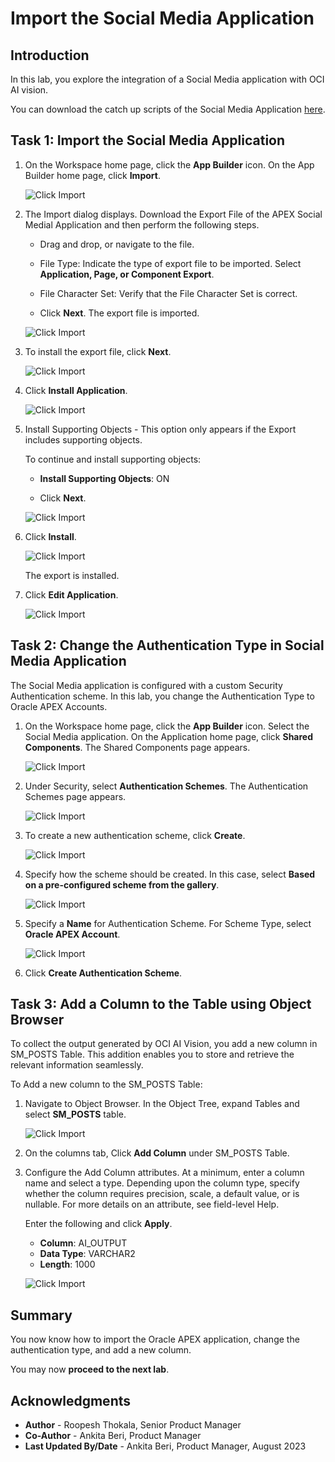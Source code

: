 # Import the Social Media Application

## Introduction

In this lab, you explore the integration of a Social Media application with OCI AI vision.

You can download the catch up scripts of the Social Media Application [here](https://objectstorage.us-ashburn-1.oraclecloud.com/p/LNAcA6wNFvhkvHGPcWIbKlyGkicSOVCIgWLIu6t7W2BQfwq2NSLCsXpTL9wVzjuP/n/c4u04/b/livelabsfiles/o/developer-library/APEX_Social_Media_HOL_FINAL.zip).


## Task 1: Import the Social Media Application

1. On the Workspace home page, click the **App Builder** icon.
   On the App Builder home page, click **Import**.

    ![Click Import](images/import0.png " ")

2. The Import dialog displays. Download the Export File of the APEX Social Medial Application and then perform the following steps.
    - Drag and drop, or navigate to the file.

    - File Type: Indicate the type of export file to be imported. Select **Application, Page, or Component Export**.

    - File Character Set: Verify that the File Character Set is correct.

    - Click **Next**.
   The export file is imported.

    ![Click Import](images/import1.png " ")

3. To install the export file, click **Next**.

    ![Click Import](images/import.png " ")

4. Click **Install Application**.

    ![Click Import](images/install-app2.png " ")

5. Install Supporting Objects - This option only appears if the  Export includes supporting objects.

   To continue and install supporting objects:

     - **Install Supporting Objects**: ON

     - Click **Next**.

    ![Click Import](images/install-app1.png " ")

6. Click **Install**.

    ![Click Import](images/install-app.png " ")

   The export is installed.

7. Click **Edit Application**.

   ![Click Import](images/edit-app.png " ")

## Task 2: Change the Authentication Type in Social Media Application

The Social Media application is configured with a custom Security Authentication scheme. In this lab, you change the Authentication Type to Oracle APEX Accounts.

1. On the Workspace home page, click the **App Builder** icon. Select the Social Media application. On the Application home page, click **Shared Components**. The Shared Components page appears.

   ![Click Import](images/shared-comp.png " ")

2. Under Security, select **Authentication Schemes**. The Authentication Schemes page appears.

   ![Click Import](images/sc-authentication.png " ")

3. To create a new authentication scheme, click **Create**.

   ![Click Import](images/create-button.png " ")

4. Specify how the scheme should be created. In this case, select **Based on a pre-configured scheme from the gallery**.

   ![Click Import](images/create-authentication-scheme.png " ")

5. Specify a **Name** for Authentication Scheme.  For Scheme Type, select **Oracle APEX Account**.

   ![Click Import](images/oracle-apex-accounts1.png " ")

6. Click **Create Authentication Scheme**.


## Task 3: Add a Column to the Table using Object Browser

To collect the output generated by OCI AI Vision, you add a new column in SM\_POSTS Table. This addition enables you to store and retrieve the relevant information seamlessly.

To Add a new column to the SM\_POSTS Table:

1. Navigate to Object Browser. In the Object Tree, expand Tables and select **SM_POSTS** table.

    ![Click Import](images/add-column.png " ")

2. On the columns tab, Click **Add Column** under SM\_POSTS Table.


3. Configure the Add Column attributes. At a minimum, enter a column name and select a type. Depending upon the column type, specify whether the column requires precision, scale, a default value, or is nullable. For more details on an attribute, see field-level Help.

   Enter the following and click **Apply**.
      - **Column**: AI_OUTPUT
      - **Data Type**: VARCHAR2
      - **Length**: 1000

   ![Click Import](images/ai-output-column.png " ")

## Summary

You now know how to import the Oracle APEX application, change the authentication type, and add a new column.

You may now **proceed to the next lab**.   

## Acknowledgments

- **Author** - Roopesh Thokala, Senior Product Manager
- **Co-Author** - Ankita Beri, Product Manager
- **Last Updated By/Date** - Ankita Beri, Product Manager, August 2023   

